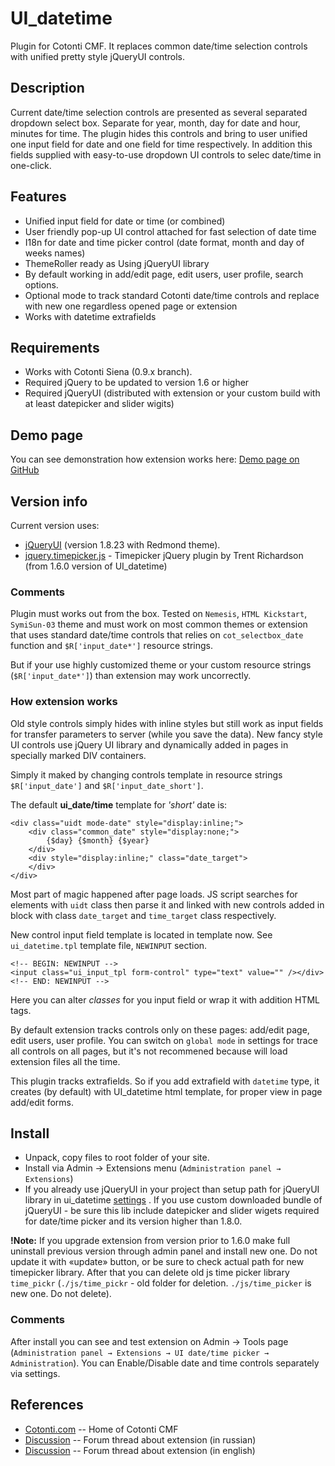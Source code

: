 UI_datetime 
===========

Plugin for Cotonti CMF. It replaces common date/time selection controls with
unified pretty style jQueryUI controls.

Description
-----------

Current date/time selection controls are presented as several separated dropdown select box.
Separate for year, month, day for date and hour, minutes for time.
The plugin hides this controls and bring to user unified one input field for date
and one field for time respectively. In addition this fields supplied with
easy-to-use dropdown UI controls to selec date/time in one-click.

Features
--------

* Unified input field for date or time (or combined)
* User friendly pop-up UI control attached for fast selection of date time
* I18n for date and time picker control (date format, month and day of weeks names)
* ThemeRoller ready as Using jQueryUI library 
* By default working in add/edit page, edit users, user profile, search options.
* Optional mode to track standard Cotonti date/time controls and replace with new one regardless opened page or extension
* Works with datetime extrafields 

Requirements
------------

* Works with Cotonti Siena (0.9.x branch).
* Required jQuery to be updated to version 1.6 or higher
* Required jQueryUI (distributed with extension or your custom build with at least datepicker and slider wigits)  

Demo page
---------

You can see demonstration how extension works here: [Demo page on GitHub](http://macik.github.io/cot_ui_datetime/demo.html)

Version info
------------

Current version uses:
* [jQueryUI](http://www.jqueryui.com) (version 1.8.23 with Redmond theme).
* [jquery.timepicker.js](http://trentrichardson.com/examples/timepicker/) - Timepicker jQuery plugin by Trent Richardson (from 1.6.0 version of UI_datetime)


### Comments

Plugin must works out from the box. Tested on `Nemesis`, `HTML Kickstart`, `SymiSun-03` 
theme and must work on most common themes or extension that uses standard date/time controls 
that relies on `cot_selectbox_date` function and `$R['input_date*']` resource strings.

But if your use highly customized theme or your custom resource strings (`$R['input_date*']`) than
extension may work uncorrectly.


### How extension works

Old style controls simply hides with inline styles but still work as input fields for transfer 
parameters to server (while you save the data).
New fancy style UI controls use jQuery UI library and dynamically added in pages in specially 
marked DIV containers. 

Simply it maked by changing controls template in resource strings `$R['input_date']` 
and `$R['input_date_short']`.

The default __ui_date/time__ template for _'short'_ date is:

    <div class="uidt mode-date" style="display:inline;">
		<div class="common_date" style="display:none;">
			{$day} {$month} {$year}
		</div>
		<div style="display:inline;" class="date_target">
		</div>
	</div> 


Most part of magic happened after page loads. JS script searches for elements 
with `uidt` class then 
parse it and linked with new controls added in block with class `date_target` 
and `time_target` class respectively. 
   
New control input field template is located in template now. See `ui_datetime.tpl` template file, `NEWINPUT` section. 

	<!-- BEGIN: NEWINPUT -->
	<input class="ui_input_tpl form-control" type="text" value="" /></div>
	<!-- END: NEWINPUT -->

Here you can alter _classes_ for you input field or wrap it with addition HTML tags.

By default extension tracks controls only on these pages: add/edit page, edit users, user profile.
You can switch on `global mode` in settings for trace all controls on all pages, but it's not recommened because will load extension files all the time.

This plugin tracks extrafields. So if you add extrafield with `datetime` type, it creates (by default) with UI_datetime html template, for proper view in page add/edit forms.


Install
-------

* Unpack, copy files to root folder of your site.
* Install via Admin → Extensions menu (`Administration panel → Extensions`)
* If you already use jQueryUI in your project than setup path for jQueryUI library 
in ui_datetime [settings](www.example.com/admin/config?n=edit&o=plug&p=ui_datetime) .
If you use custom downloaded bundle of jQueryUI - be sure this lib include datepicker and slider wigets required for date/time picker and its version higher than 1.8.0.

**!Note:** If you upgrade extension from version prior to 1.6.0 make full uninstall previous version 
through admin panel and install new one. Do not update it with «update» button, or be sure 
to check actual path for new timepicker library. After that you can delete old js time picker library `time_pickr`
(`./js/time_pickr` - old folder for deletion. `./js/time_picker` is new one. Do not delete).

### Comments

After install you can see and test extension on Admin → Tools page
(`Administration panel → Extensions → UI date/time picker → Administration`).
You can Enable/Disable date and time controls separately via settings.


References
----------

* [Cotonti.com](http://Cotonti.com/) -- Home of Cotonti CMF
* [Discussion](http://www.cotonti.com/forums/?m=posts&q=7105) -- Forum thread about extension (in russian)
* [Discussion](http://www.cotonti.com/forums?m=posts&q=7118) -- Forum thread about extension (in english)


